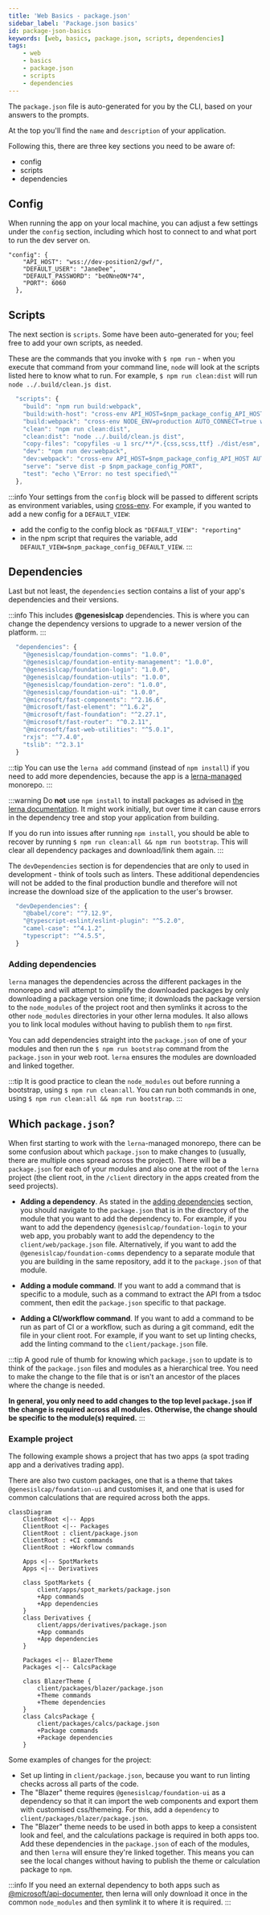 ```yaml
---
title: 'Web Basics - package.json'
sidebar_label: 'Package.json basics'
id: package-json-basics
keywords: [web, basics, package.json, scripts, dependencies]
tags:
    - web
    - basics
    - package.json
    - scripts
    - dependencies
---
```


The `package.json` file is auto-generated for you by the CLI, based on your answers to the prompts.

At the top you'll find the `name` and `description` of your application.

Following this, there are three key sections you need to be aware of:

- config
- scripts
- dependencies

## Config

When running the app on your local machine, you can adjust a few settings under the `config` section, including which host to connect to and what port to run the dev server on.
```
"config": {
    "API_HOST": "wss://dev-position2/gwf/",
    "DEFAULT_USER": "JaneDee",
    "DEFAULT_PASSWORD": "beONneON*74",
    "PORT": 6060
  },
```

## Scripts

The next section is `scripts`.
Some have been auto-generated for you; feel free to add your own scripts, as needed.

These are the commands that you invoke with `$ npm run` - when you execute that command from your command line, `node` will look at the scripts listed here to know what to run.
For example, `$ npm run clean:dist` will run `node ../.build/clean.js dist`.

```javascript
  "scripts": {
    "build": "npm run build:webpack",
    "build:with-host": "cross-env API_HOST=$npm_package_config_API_HOST npm run build:webpack",
    "build:webpack": "cross-env NODE_ENV=production AUTO_CONNECT=true webpack",
    "clean": "npm run clean:dist",
    "clean:dist": "node ../.build/clean.js dist",
    "copy-files": "copyfiles -u 1 src/**/*.{css,scss,ttf} ./dist/esm",
    "dev": "npm run dev:webpack",
    "dev:webpack": "cross-env API_HOST=$npm_package_config_API_HOST AUTO_CONNECT=true DEFAULT_USER=$npm_package_config_DEFAULT_USER DEFAULT_PASSWORD=$npm_package_config_DEFAULT_PASSWORD NODE_ENV=development webpack serve --open",
    "serve": "serve dist -p $npm_package_config_PORT",
    "test": "echo \"Error: no test specified\""
  },
```

:::info
Your settings from the `config` block will be passed to different scripts as environment variables, using [cross-env](https://www.npmjs.com/package/cross-env). For example, if you wanted to add a new config for a `DEFAULT_VIEW`:
- add the config to the config block as `"DEFAULT_VIEW": "reporting"`
- in the npm script that requires the variable, add `DEFAULT_VIEW=$npm_package_config_DEFAULT_VIEW`.
:::

## Dependencies

Last but not least, the `dependencies` section contains a list of your app's dependencies and their versions.

:::info
This includes **@genesislcap** dependencies. This is where you can change the dependency versions to upgrade to a newer version of the platform.
:::

```javascript
  "dependencies": {
    "@genesislcap/foundation-comms": "1.0.0",
    "@genesislcap/foundation-entity-management": "1.0.0",
    "@genesislcap/foundation-login": "1.0.0",
    "@genesislcap/foundation-utils": "1.0.0",
    "@genesislcap/foundation-zero": "1.0.0",
    "@genesislcap/foundation-ui": "1.0.0",
    "@microsoft/fast-components": "^2.16.6",
    "@microsoft/fast-element": "^1.6.2",
    "@microsoft/fast-foundation": "^2.27.1",
    "@microsoft/fast-router": "^0.2.11",
    "@microsoft/fast-web-utilities": "^5.0.1",
    "rxjs": "^7.4.0",
    "tslib": "^2.3.1"
  }
```

:::tip
You can use the `lerna add` command (instead of `npm install`) if you need to add more dependencies, because the app is a [lerna-managed](https://lerna.js.org/) monorepo.
:::

:::warning
Do **not** use `npm install` to install packages as advised in [the lerna documentation](https://lerna.js.org/docs/faq#how-do-i-add-a-package-to-my-lerna-repository).
It might work initially, but over time it can cause errors in the dependency tree and stop your application from building.

If you do run into issues after running `npm install`, you should be able to recover by running `$ npm run clean:all && npm run bootstrap`. This will clear all dependency packages and download/link them again.
:::

The `devDependencies` section is for dependencies that are only to used in development - think of tools such as linters. These additional dependencies will not be added to the final production bundle and therefore will not increase the download size of the application to the user's browser.

```javascript
  "devDependencies": {
    "@babel/core": "^7.12.9",
    "@typescript-eslint/eslint-plugin": "^5.2.0",
    "camel-case": "^4.1.2",
    "typescript": "^4.5.5",
  }
```

### Adding dependencies

`lerna` manages the dependencies across the different packages in the monorepo and will attempt to simplify the downloaded packages by only downloading a package version one time; it downloads the package version to the `node_modules` of the project root and then symlinks it across to the other `node_modules` directories in your other lerna modules. It also allows you to link local modules without having to publish them to `npm` first.

You can add dependencies straight into the `package.json` of one of your modules and then run the `$ npm run bootstrap` command from the `package.json` in your web root. `lerna` ensures the modules are downloaded and linked together.

:::tip
It is good practice to clean the `node_modules` out before running a bootstrap, using `$ npm run clean:all`.
You can run both commands in one, using `$ npm run clean:all && npm run bootstrap`.
:::

## Which `package.json`?

When first starting to work with the `lerna`-managed monorepo, there can be some confusion about which `package.json` to make changes to (usually, there are multiple ones spread across the project). There will be a `package.json` for each of your modules and also one at the root of the `lerna` project (the client root, in the `/client` directory in the apps created from the seed projects).

-  **Adding a dependency**. As stated in the [adding dependencies](#adding-dependencies) section, you should navigate to the `package.json` that is in the directory of the module that you want to add the dependency to. For example, if you want to add the dependency `@genesislcap/foundation-login` to your web app, you probably want to add the dependency to the `client/web/package.json` file. Alternatively, if you want to add the `@genesislcap/foundation-comms` dependency to a separate module that you are building in the same repository, add it to the `package.json` of that module.

-  **Adding a module command**. If you want to add a command that is specific to a module, such as a command to extract the API from a tsdoc comment, then edit the `package.json` specific to that package.

-  **Adding a CI/workflow command**. If you want to add a command to be run as part of CI or a workflow, such as during a git command, edit the file in your client root. For example, if you want to set up linting checks, add the linting command to the `client/package.json` file.

:::tip
A good rule of thumb for knowing which `package.json` to update is to think of the `package.json` files and modules as a hierarchical tree. You need to make the change to the file that is or isn't an ancestor of the places where the change is needed.

**In general, you only need to add changes to the top level `package.json` if the change is required across all modules. Otherwise, the change should be specific to the module(s) required.**
:::

### Example project

The following example shows a project that has two apps (a spot trading app and a derivatives trading app).

There are also two custom packages, one that is a theme that takes `@genesislcap/foundation-ui` and customises it, and one that is used for common calculations that are required across both the apps.

```mermaid
classDiagram
    ClientRoot <|-- Apps
    ClientRoot <|-- Packages
    ClientRoot : client/package.json
    ClientRoot : +CI commands
    ClientRoot : +Workflow commands

    Apps <|-- SpotMarkets
    Apps <|-- Derivatives

    class SpotMarkets {
        client/apps/spot_markets/package.json
        +App commands
        +App dependencies
    }
    class Derivatives {
        client/apps/derivatives/package.json
        +App commands
        +App dependencies
    }

    Packages <|-- BlazerTheme
    Packages <|-- CalcsPackage

    class BlazerTheme {
        client/packages/blazer/package.json
        +Theme commands
        +Theme dependencies
    }
    class CalcsPackage {
        client/packages/calcs/package.json
        +Package commands
        +Package dependencies
    }
```

Some examples of changes for the project:
* Set up linting in `client/package.json`, because you want to run linting checks across all parts of the code.
* The "Blazer" theme requires `@genesislcap/foundation-ui` as a dependency so that it can import the web components and export them with customised css/themeing. For this, add a `dependency` to `client/packages/blazer/package.json`.
* The "Blazer" theme needs to be used in both apps to keep a consistent look and feel, and the calculations package is required in both apps too. Add these dependencies in the `package.json` of each of the modules, and then `lerna` will ensure they're linked together. This means you can see the local changes without having to publish the theme or calculation package to `npm`.

:::info
If you need an external dependency to both apps such as [@microsoft/api-documenter](https://www.npmjs.com/package/@microsoft/api-documenter), then lerna will only download it once in the common `node_modules` and then symlink it to where it is required.
:::
